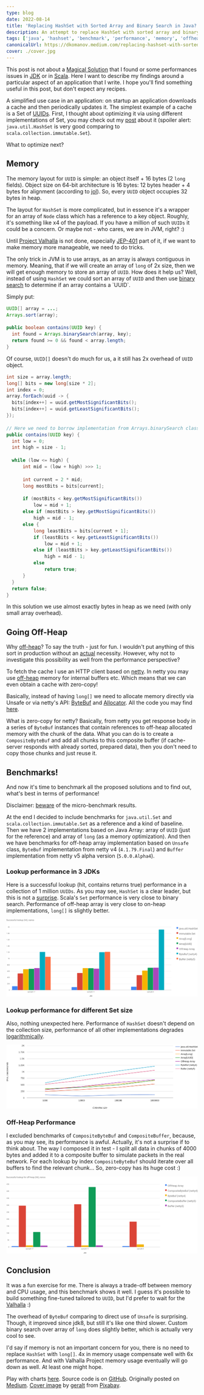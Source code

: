 ```yaml
---
type: blog
date: 2022-08-14
title: 'Replacing HashSet with Sorted Array and Binary Search in Java?'
description: An attempt to replace HashSet with sorted array and binary search for memory optimization. Including off-heap storage.
tags: ['java', 'hashset', 'benchmark', 'performance', 'memory', 'offheap']
canonicalUrl: https://dkomanov.medium.com/replacing-hashset-with-sorted-array-and-binary-search-in-java-4a3b8023f0b
cover: ./cover.jpg
---
```


This post is not about a [Magical Solution](https://en.wikipedia.org/wiki/No_Silver_Bullet) that I found or some performances issues in [JDK](/p/benchmarking-string-regionmatches/) or in [Scala](/p/map-performance-java-vs-scala/). Here I want to describe my findings around a particular aspect of an application that I write. I hope you'll find something useful in this post, but don't expect any recipes.

A simplified use case in an application: on startup an application downloads a cache and then periodically updates it. The simplest example of a cache is a Set of [UUIDs](https://cr.openjdk.java.net/~iris/se/17/latestSpec/api/java.base/java/util/UUID.html). First, I thought about optimizing it via using different implementations of Set, you may check out my [post](/p/map-performance-java-vs-scala) about it (spoiler alert: `java.util.HashSet` is very good comparing to `scala.collection.immutable.Set`).

What to optimize next?

## Memory

The memory layout for `UUID` is simple: an object itself + 16 bytes (2 `long` fields). Object size on 64-bit architecture is 16 bytes: 12 bytes header + 4 bytes for alignment (according to [jol](https://openjdk.org/projects/code-tools/jol/)). So, every `UUID` object occupies 32 bytes in heap.

The layout for `HashSet` is more complicated, but in essence it's a wrapper for an array of `Node` class which has a reference to a key object. Roughly, it's something like x4 of the payload. If you have a million of such `UUIDs` it could be a concern. Or maybe not - who cares, we are in JVM, right? :)

Until [Project Valhalla](https://openjdk.org/projects/valhalla/) is not done, especially [JEP-401](https://openjdk.org/jeps/401) part of it, if we want to make memory more manageable, we need to do tricks.

The only trick in JVM is to use arrays, as an array is always contiguous in memory. Meaning, that if we will create an array of `long` of 2x size, then we will get enough memory to store an array of `UUID`. How does it help us? Well, instead of using `HashSet` we could sort an array of `UUID` and then use [binary search](https://cr.openjdk.java.net/~iris/se/17/latestSpec/api/java.base/java/util/Arrays.html#binarySearch(T%5B%5D,T,java.util.Comparator)) to determine if an array contains a `UUID`.

Simply put:
```java
UUID[] array = ...;
Arrays.sort(array);

public boolean contains(UUID key) {
  int found = Arrays.binarySearch(array, key);
  return found >= 0 && found < array.length;
}
```

Of course, `UUID[]` doesn't do much for us, a it still has 2x overhead of `UUID` object.

```java
int size = array.length;
long[] bits = new long[size * 2];
int index = 0;
array.forEach(uuid -> {
  bits[index++] = uuid.getMostSignificantBits();
  bits[index++] = uuid.getLeastSignificantBits();
});

// Here we need to borrow implementation from Arrays.binarySearch class.
public contains(UUID key) {
  int low = 0;
  int high = size - 1;

  while (low <= high) {
      int mid = (low + high) >>> 1;

      int current = 2 * mid;
      long mostBits = bits[current];

      if (mostBits < key.getMostSignificantBits())
          low = mid + 1;
      else if (mostBits > key.getMostSignificantBits())
          high = mid - 1;
      else {
          long leastBits = bits[current + 1];
          if (leastBits < key.getLeastSignificantBits())
              low = mid + 1;
          else if (leastBits > key.getLeastSignificantBits())
              high = mid - 1;
          else
              return true;
      }
  }
  return false;
}
```

In this solution we use almost exactly bytes in heap as we need (with only small array overhead).

## Going Off-Heap

Why [off-heap](https://github.com/openjdk/jdk/blob/master/src/java.base/share/classes/jdk/internal/misc/Unsafe.java#L621)? To say the truth - just for fun. I wouldn't put anything of this sort in production without an [actual](https://blogs.oracle.com/javamagazine/post/the-unsafe-class-unsafe-at-any-speed) necessity. However, why not to investigate this possibility as well from the performance perspective?

To fetch the cache I use an HTTP client based on [netty](https://netty.io/). In netty you may use [off-heap](https://github.com/openjdk/jdk/blob/master/src/java.base/share/classes/jdk/internal/misc/Unsafe.java#L621) memory for internal buffers etc. Which means that we can even obtain a cache with zero-copy!

Basically, instead of having `long[]` we need to allocate memory directly via Unsafe or via netty's API: [ByteBuf](https://netty.io/4.1/api/io/netty/buffer/ByteBuf.html) and [Allocator](https://netty.io/4.1/api/io/netty/buffer/PooledByteBufAllocator.html). All the code you may find [here](https://github.com/dkomanov/stuff/tree/16685505efad45555f0f048601c049b028835fe0/src/com/komanov/offheap).

What is zero-copy for netty? Basically, from netty you get response body in a series of `ByteBuf` instances that contain references to off-heap allocated memory with the chunk of the data. What you can do is to create a `CompositeByteBuf` and add all chunks to this composite buffer (if cache-server responds with already sorted, prepared data), then you don't need to copy those chunks and just reuse it.

## Benchmarks!

And now it's time to benchmark all the proposed solutions and to find out, what's best in terms of performance!

Disclaimer: [beware](http://wiki.jvmlangsummit.com/images/1/1d/PerformanceAnxiety2010.pdf) of the micro-benchmark results.

At the end I decided to include benchmarks for `java.util.Set` and `scala.collection.immutable.Set` as a reference and a kind of baseline. Then we have 2 implementations based on Java Array: array of `UUID` (just for the reference) and array of `long` (as a memory optimization). And then we have benchmarks for off-heap array implementation based on `Unsafe` class, `ByteBuf` implementation from netty v4 (`4.1.79.Final`) and `Buffer` implementation from netty v5 alpha version (`5.0.0.Alpha4`).

### Lookup performance in 3 JDKs

Here is a successful lookup (hit, contains returns true) performance in a collection of 1 million `UUIDs`. As you may see, `HashSet` is a clear leader, but this is not a [surprise](/p/map-performance-java-vs-scala/). Scala's `Set` performance is very close to binary search. Performance of off-heap array is very close to on-heap implementations, `long[]` is slightly better.

![Successful Lookup on a set of 1M items, all JVMs](./chart-all-jdks.png)

### Lookup performance for different Set size

Also, nothing unexpected here. Performance of `HashSet` doesn't depend on the collection size, performance of all other implementations degrades [logarithmically](https://en.wikipedia.org/wiki/Binary_search_algorithm).

![Successful Lookup, all sizes, openjdk-17](./chart-all-sizes.png)

### Off-Heap Performance

I excluded benchmarks of `CompositeByteBuf` and `CompositeBuffer`, because, as you may see, its performance is awful. Actually, it's not a surprise if to think about. The way I composed it in test - I split all data in chunks of 4000 bytes and added it to a composite buffer to simulate packets in the real network. For each lookup by index `CompositeByteBuf` should iterate over all buffers to find the relevant chunk... So, zero-copy has its huge cost :)

![Successful Lookup on a set of 1M items, off-heap only](./chart-off-heap.png)

## Conclusion

It was a fun exercise for me. There is always a trade-off between memory and CPU usage, and this benchmark shows it well. I guess it's possible to build something fine-tuned tailored to `UUID`, but I'd prefer to wait for the [Valhalla](https://openjdk.org/projects/valhalla/) :)

The overhead of `ByteBuf` comparing to direct use of `Unsafe` is surprising. Though, it improved since jdk8, but still it's like one third slower. Custom binary search over array of `long` does slightly better, which is actually very cool to see.

I'd say if memory is not an important concern for you, there is no need to replace `HashSet` with `long[]`. 4x in memory usage compensate well with 6x performance. And with Valhalla Project memory usage eventually will go down as well. At least one might hope.


Play with charts [here](/charts/offheap-array). Source code is on [GitHub](https://github.com/dkomanov/stuff/blob/16685505efad45555f0f048601c049b028835fe0/src/com/komanov/offheap/jmh/Benchmarks.scala). Originally posted on [Medium](https://dkomanov.medium.com/replacing-hashset-with-sorted-array-and-binary-search-in-java-4a3b8023f0b). [Cover image](https://pixabay.com/illustrations/binary-zero-one-digital-blue-797274/) by [geralt](https://pixabay.com/users/geralt-9301/) from [Pixabay](https://pixabay.com/).
